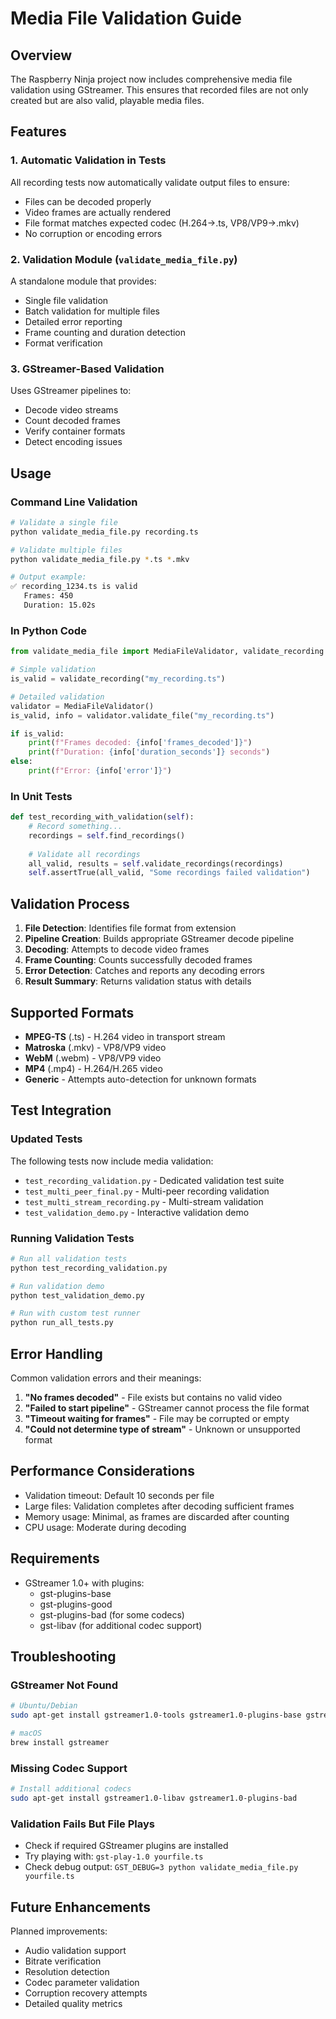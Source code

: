 # Media File Validation Guide

## Overview

The Raspberry Ninja project now includes comprehensive media file validation using GStreamer. This ensures that recorded files are not only created but are also valid, playable media files.

## Features

### 1. Automatic Validation in Tests

All recording tests now automatically validate output files to ensure:
- Files can be decoded properly
- Video frames are actually rendered
- File format matches expected codec (H.264→.ts, VP8/VP9→.mkv)
- No corruption or encoding errors

### 2. Validation Module (`validate_media_file.py`)

A standalone module that provides:
- Single file validation
- Batch validation for multiple files
- Detailed error reporting
- Frame counting and duration detection
- Format verification

### 3. GStreamer-Based Validation

Uses GStreamer pipelines to:
- Decode video streams
- Count decoded frames
- Verify container formats
- Detect encoding issues

## Usage

### Command Line Validation

```bash
# Validate a single file
python validate_media_file.py recording.ts

# Validate multiple files
python validate_media_file.py *.ts *.mkv

# Output example:
✅ recording_1234.ts is valid
   Frames: 450
   Duration: 15.02s
```

### In Python Code

```python
from validate_media_file import MediaFileValidator, validate_recording

# Simple validation
is_valid = validate_recording("my_recording.ts")

# Detailed validation
validator = MediaFileValidator()
is_valid, info = validator.validate_file("my_recording.ts")

if is_valid:
    print(f"Frames decoded: {info['frames_decoded']}")
    print(f"Duration: {info['duration_seconds']} seconds")
else:
    print(f"Error: {info['error']}")
```

### In Unit Tests

```python
def test_recording_with_validation(self):
    # Record something...
    recordings = self.find_recordings()
    
    # Validate all recordings
    all_valid, results = self.validate_recordings(recordings)
    self.assertTrue(all_valid, "Some recordings failed validation")
```

## Validation Process

1. **File Detection**: Identifies file format from extension
2. **Pipeline Creation**: Builds appropriate GStreamer decode pipeline
3. **Decoding**: Attempts to decode video frames
4. **Frame Counting**: Counts successfully decoded frames
5. **Error Detection**: Catches and reports any decoding errors
6. **Result Summary**: Returns validation status with details

## Supported Formats

- **MPEG-TS** (.ts) - H.264 video in transport stream
- **Matroska** (.mkv) - VP8/VP9 video
- **WebM** (.webm) - VP8/VP9 video
- **MP4** (.mp4) - H.264/H.265 video
- **Generic** - Attempts auto-detection for unknown formats

## Test Integration

### Updated Tests

The following tests now include media validation:
- `test_recording_validation.py` - Dedicated validation test suite
- `test_multi_peer_final.py` - Multi-peer recording validation
- `test_multi_stream_recording.py` - Multi-stream validation
- `test_validation_demo.py` - Interactive validation demo

### Running Validation Tests

```bash
# Run all validation tests
python test_recording_validation.py

# Run validation demo
python test_validation_demo.py

# Run with custom test runner
python run_all_tests.py
```

## Error Handling

Common validation errors and their meanings:

1. **"No frames decoded"** - File exists but contains no valid video
2. **"Failed to start pipeline"** - GStreamer cannot process the file format
3. **"Timeout waiting for frames"** - File may be corrupted or empty
4. **"Could not determine type of stream"** - Unknown or unsupported format

## Performance Considerations

- Validation timeout: Default 10 seconds per file
- Large files: Validation completes after decoding sufficient frames
- Memory usage: Minimal, as frames are discarded after counting
- CPU usage: Moderate during decoding

## Requirements

- GStreamer 1.0+ with plugins:
  - gst-plugins-base
  - gst-plugins-good
  - gst-plugins-bad (for some codecs)
  - gst-libav (for additional codec support)

## Troubleshooting

### GStreamer Not Found
```bash
# Ubuntu/Debian
sudo apt-get install gstreamer1.0-tools gstreamer1.0-plugins-base gstreamer1.0-plugins-good

# macOS
brew install gstreamer
```

### Missing Codec Support
```bash
# Install additional codecs
sudo apt-get install gstreamer1.0-libav gstreamer1.0-plugins-bad
```

### Validation Fails But File Plays
- Check if required GStreamer plugins are installed
- Try playing with: `gst-play-1.0 yourfile.ts`
- Check debug output: `GST_DEBUG=3 python validate_media_file.py yourfile.ts`

## Future Enhancements

Planned improvements:
- Audio validation support
- Bitrate verification
- Resolution detection
- Codec parameter validation
- Corruption recovery attempts
- Detailed quality metrics